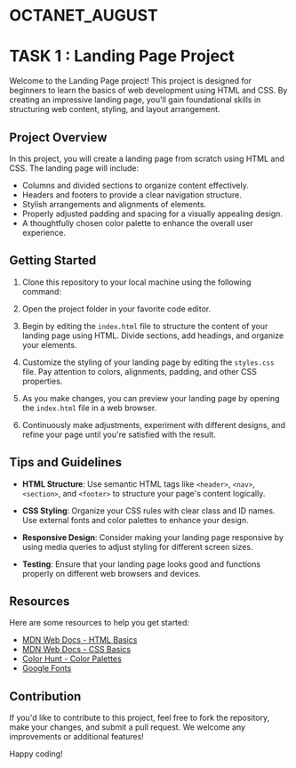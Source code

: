 # OCTANET_AUGUST

# TASK 1 : Landing Page Project

Welcome to the Landing Page project! This project is designed for beginners to learn the basics of web development using HTML and CSS. By creating an impressive landing page, you'll gain foundational skills in structuring web content, styling, and layout arrangement.

## Project Overview

In this project, you will create a landing page from scratch using HTML and CSS. The landing page will include:

- Columns and divided sections to organize content effectively.
- Headers and footers to provide a clear navigation structure.
- Stylish arrangements and alignments of elements.
- Properly adjusted padding and spacing for a visually appealing design.
- A thoughtfully chosen color palette to enhance the overall user experience.

## Getting Started

1. Clone this repository to your local machine using the following command:

2. Open the project folder in your favorite code editor.

3. Begin by editing the `index.html` file to structure the content of your landing page using HTML. Divide sections, add headings, and organize your elements.

4. Customize the styling of your landing page by editing the `styles.css` file. Pay attention to colors, alignments, padding, and other CSS properties.

5. As you make changes, you can preview your landing page by opening the `index.html` file in a web browser.

6. Continuously make adjustments, experiment with different designs, and refine your page until you're satisfied with the result.

## Tips and Guidelines

- **HTML Structure**: Use semantic HTML tags like `<header>`, `<nav>`, `<section>`, and `<footer>` to structure your page's content logically.

- **CSS Styling**: Organize your CSS rules with clear class and ID names. Use external fonts and color palettes to enhance your design.

- **Responsive Design**: Consider making your landing page responsive by using media queries to adjust styling for different screen sizes.

- **Testing**: Ensure that your landing page looks good and functions properly on different web browsers and devices.

## Resources

Here are some resources to help you get started:

- [MDN Web Docs - HTML Basics](https://developer.mozilla.org/en-US/docs/Learn/Getting_started_with_the_web/HTML_basics)
- [MDN Web Docs - CSS Basics](https://developer.mozilla.org/en-US/docs/Learn/Getting_started_with_the_web/CSS_basics)
- [Color Hunt - Color Palettes](https://colorhunt.co/)
- [Google Fonts](https://fonts.google.com/)

## Contribution

If you'd like to contribute to this project, feel free to fork the repository, make your changes, and submit a pull request. We welcome any improvements or additional features!

Happy coding!



